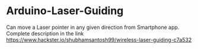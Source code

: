 # Arduino-Laser-Guiding
Can move a Laser pointer in any given direction from Smartphone app.
Complete description in the link 
https://www.hackster.io/shubhamsantosh99/wireless-laser-guiding-c7a532
